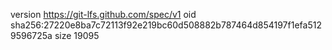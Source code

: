 version https://git-lfs.github.com/spec/v1
oid sha256:27220e8ba7c72113f92e219bc60d508882b787464d854197f1efa5129596725a
size 19095
